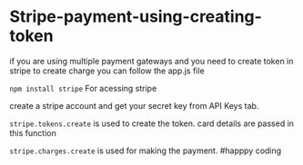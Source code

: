 # Stripe-payment-using-creating-token

if you are using multiple payment gateways and you need to create token in stripe to create charge you can follow the app.js file

`npm install stripe` For acessing stripe

create a stripe account and get your secret key from API Keys tab.

`stripe.tokens.create` is used to create the token. card details are passed in this function

`stripe.charges.create` is used for making the payment.
#happpy coding
